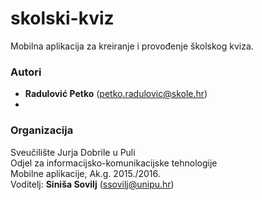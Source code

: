 # skolski-kviz
Mobilna aplikacija za kreiranje i provođenje školskog kviza.

### Autori
- **Radulović	Petko** 	(petko.radulovic@skole.hr)
- 

### Organizacija
Sveučilište Jurja Dobrile u Puli  
Odjel za informacijsko-komunikacijske tehnologije  
Mobilne aplikacije, Ak.g. 2015./2016.  
Voditelj: **Siniša Sovilj** (ssovilj@unipu.hr)
